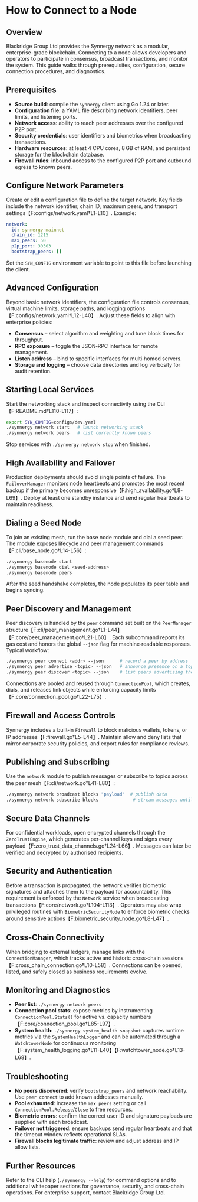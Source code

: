 # How to Connect to a Node

## Overview
Blackridge Group Ltd provides the Synnergy network as a modular, enterprise-grade blockchain. Connecting to a node allows developers and operators to participate in consensus, broadcast transactions, and monitor the system. This guide walks through prerequisites, configuration, secure connection procedures, and diagnostics.

## Prerequisites
- **Source build**: compile the `synnergy` client using Go 1.24 or later.
- **Configuration file**: a YAML file describing network identifiers, peer limits, and listening ports.
- **Network access**: ability to reach peer addresses over the configured P2P port.
- **Security credentials**: user identifiers and biometrics when broadcasting transactions.
- **Hardware resources**: at least 4 CPU cores, 8 GB of RAM, and persistent storage for the blockchain database.
- **Firewall rules**: inbound access to the configured P2P port and outbound egress to known peers.

## Configure Network Parameters
Create or edit a configuration file to define the target network. Key fields include the network identifier, chain ID, maximum peers, and transport settings【F:configs/network.yaml†L1-L10】. Example:

```yaml
network:
  id: synnergy-mainnet
  chain_id: 1215
  max_peers: 50
  p2p_port: 30303
  bootstrap_peers: []
```

Set the `SYN_CONFIG` environment variable to point to this file before launching the client.

## Advanced Configuration
Beyond basic network identifiers, the configuration file controls consensus, virtual machine limits, storage paths, and logging options【F:configs/network.yaml†L12-L40】. Adjust these fields to align with enterprise policies:

- **Consensus** – select algorithm and weighting and tune block times for throughput.
- **RPC exposure** – toggle the JSON‑RPC interface for remote management.
- **Listen address** – bind to specific interfaces for multi‑homed servers.
- **Storage and logging** – choose data directories and log verbosity for audit retention.

## Starting Local Services
Start the networking stack and inspect connectivity using the CLI【F:README.md†L110-L117】:

```bash
export SYN_CONFIG=configs/dev.yaml
./synnergy network start   # launch networking stack
./synnergy network peers   # list currently known peers
```

Stop services with `./synnergy network stop` when finished.

## High Availability and Failover
Production deployments should avoid single points of failure. The `FailoverManager` monitors node heartbeats and promotes the most recent backup if the primary becomes unresponsive【F:high_availability.go†L8-L69】. Deploy at least one standby instance and send regular heartbeats to maintain readiness.

## Dialing a Seed Node
To join an existing mesh, run the base node module and dial a seed peer. The module exposes lifecycle and peer management commands【F:cli/base_node.go†L14-L56】:

```bash
./synnergy basenode start
./synnergy basenode dial <seed-address>
./synnergy basenode peers
```

After the seed handshake completes, the node populates its peer table and begins syncing.

## Peer Discovery and Management
Peer discovery is handled by the `peer` command set built on the `PeerManager` structure【F:cli/peer_management.go†L1-L44】【F:core/peer_management.go†L21-L60】. Each subcommand reports its gas cost and honors the global `--json` flag for machine‑readable responses. Typical workflow:

```bash
./synnergy peer connect <addr> --json      # record a peer by address
./synnergy peer advertise <topic> --json   # announce presence on a topic
./synnergy peer discover <topic> --json    # list peers advertising the topic
```

Connections are pooled and reused through `ConnectionPool`, which creates, dials, and releases link objects while enforcing capacity limits【F:core/connection_pool.go†L22-L75】.

## Firewall and Access Controls
Synnergy includes a built‑in `Firewall` to block malicious wallets, tokens, or IP addresses【F:firewall.go†L5-L44】. Maintain allow and deny lists that mirror corporate security policies, and export rules for compliance reviews.

## Publishing and Subscribing
Use the `network` module to publish messages or subscribe to topics across the peer mesh【F:cli/network.go†L41-L80】:

```bash
./synnergy network broadcast blocks "payload"  # publish data
./synnergy network subscribe blocks             # stream messages until Ctrl-C
```

## Secure Data Channels
For confidential workloads, open encrypted channels through the `ZeroTrustEngine`, which generates per‑channel keys and signs every payload【F:zero_trust_data_channels.go†L24-L66】. Messages can later be verified and decrypted by authorised recipients.

## Security and Authentication
Before a transaction is propagated, the network verifies biometric signatures and attaches them to the payload for accountability. This requirement is enforced by the `Network` service when broadcasting transactions【F:core/network.go†L104-L113】. Operators may also wrap privileged routines with `BiometricSecurityNode` to enforce biometric checks around sensitive actions【F:biometric_security_node.go†L8-L47】.

## Cross-Chain Connectivity
When bridging to external ledgers, manage links with the `ConnectionManager`, which tracks active and historic cross‑chain sessions【F:cross_chain_connection.go†L10-L58】. Connections can be opened, listed, and safely closed as business requirements evolve.

## Monitoring and Diagnostics
- **Peer list**: `./synnergy network peers`
- **Connection pool stats**: expose metrics by instrumenting `ConnectionPool.Stats()` for active vs. capacity numbers【F:core/connection_pool.go†L85-L97】.
- **System health**: `./synnergy system_health snapshot` captures runtime metrics via the `SystemHealthLogger` and can be automated through a `WatchtowerNode` for continuous monitoring【F:system_health_logging.go†L11-L40】【F:watchtower_node.go†L13-L68】.

## Troubleshooting
- **No peers discovered**: verify `bootstrap_peers` and network reachability. Use `peer connect` to add known addresses manually.
- **Pool exhausted**: increase the `max_peers` setting or call `ConnectionPool.Release`/`Close` to free resources.
- **Biometric errors**: confirm the correct user ID and signature payloads are supplied with each broadcast.
- **Failover not triggered**: ensure backups send regular heartbeats and that the timeout window reflects operational SLAs.
- **Firewall blocks legitimate traffic**: review and adjust address and IP allow lists.

## Further Resources
Refer to the CLI help (`./synnergy --help`) for command options and to additional whitepaper sections for governance, security, and cross-chain operations. For enterprise support, contact Blackridge Group Ltd.
